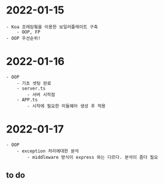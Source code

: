 # 2022-01-15
    - Koa 프레임웤을 이용한 보일러플레이트 구축
        - OOP, FP
    - OOP 우선순위!

# 2022-01-16
    - OOP
        - 기초 셋팅 완료
        - server.ts
            - 서버 시작점
        - APP.ts
            - 시작에 필요한 미들웨어 생성 후 적용

# 2022-01-17
    - OOP
        - exception 처리에대한 분석
            - middleware 방식이 express 와는 다르다. 분석이 좀더 필요

## to do